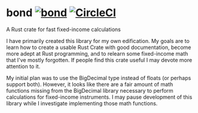 # bond [![bond](https://docs.rs/bond/badge.svg?style=svg)](https://docs.rs/bond) [![CircleCI](https://circleci.com/gh/ekump/bond.svg?style=svg)](https://circleci.com/gh/ekump/bond)
A Rust crate for fast fixed-income calculations

I have primarily created this library for my own edification. My goals are to learn how to create a usable Rust Crate with good documentation, become more adept at Rust programming, and to relearn some fixed-income math that I've mostly forgotten. If people find this crate useful I may devote more attention to it.

My initial plan was to use the BigDecimal type instead of floats (or perhaps support both). However, it looks like there are a fair amount of math functions missing from the BigDecimal library necessary to perform calculations for fixed-income instruments. I may pause development of this library while I investigate implementing those math functions. 
